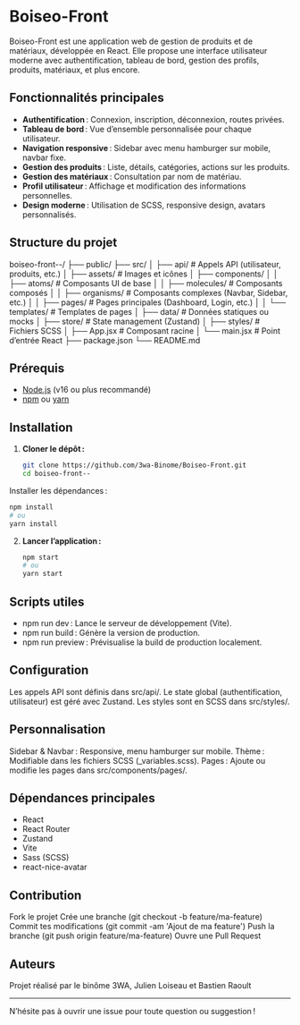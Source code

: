 # Boiseo-Front

Boiseo-Front est une application web de gestion de produits et de matériaux, développée en React. Elle propose une interface utilisateur moderne avec authentification, tableau de bord, gestion des profils, produits, matériaux, et plus encore.

## Fonctionnalités principales

- **Authentification** : Connexion, inscription, déconnexion, routes privées.
- **Tableau de bord** : Vue d’ensemble personnalisée pour chaque utilisateur.
- **Navigation responsive** : Sidebar avec menu hamburger sur mobile, navbar fixe.
- **Gestion des produits** : Liste, détails, catégories, actions sur les produits.
- **Gestion des matériaux** : Consultation par nom de matériau.
- **Profil utilisateur** : Affichage et modification des informations personnelles.
- **Design moderne** : Utilisation de SCSS, responsive design, avatars personnalisés.

## Structure du projet
boiseo-front--/
├── public/
├── src/
│   ├── api/                # Appels API (utilisateur, produits, etc.)
│   ├── assets/             # Images et icônes
│   ├── components/
│   │   ├── atoms/          # Composants UI de base
│   │   ├── molecules/      # Composants composés
│   │   ├── organisms/      # Composants complexes (Navbar, Sidebar, etc.)
│   │   ├── pages/          # Pages principales (Dashboard, Login, etc.)
│   │   └── templates/      # Templates de pages
│   ├── data/               # Données statiques ou mocks
│   ├── store/              # State management (Zustand)
│   ├── styles/             # Fichiers SCSS
│   ├── App.jsx             # Composant racine
│   └── main.jsx            # Point d’entrée React
├── package.json
└── README.md

## Prérequis

- [Node.js](https://nodejs.org/) (v16 ou plus recommandé)
- [npm](https://www.npmjs.com/) ou [yarn](https://yarnpkg.com/)

## Installation

1. **Cloner le dépôt :**
   ```bash
   git clone https://github.com/3wa-Binome/Boiseo-Front.git
   cd boiseo-front--

Installer les dépendances :
```bash
npm install
# ou
yarn install
```

2. **Lancer l’application :**
   ```bash
   npm start
   # ou
   yarn start
   ```

## Scripts utiles
- npm run dev : Lance le serveur de développement (Vite).
- npm run build : Génère la version de production.
- npm run preview : Prévisualise la build de production localement.

## Configuration
Les appels API sont définis dans src/api/.
Le state global (authentification, utilisateur) est géré avec Zustand.
Les styles sont en SCSS dans src/styles/.


## Personnalisation
Sidebar & Navbar : Responsive, menu hamburger sur mobile.
Thème : Modifiable dans les fichiers SCSS (_variables.scss).
Pages : Ajoute ou modifie les pages dans src/components/pages/.

## Dépendances principales
- React
- React Router
- Zustand
- Vite
- Sass (SCSS)
- react-nice-avatar

## Contribution
Fork le projet
Crée une branche (git checkout -b feature/ma-feature)
Commit tes modifications (git commit -am 'Ajout de ma feature')
Push la branche (git push origin feature/ma-feature)
Ouvre une Pull Request

## Auteurs
Projet réalisé par le binôme 3WA, Julien Loiseau et Bastien Raoult
<hr></hr> N’hésite pas à ouvrir une issue pour toute question ou suggestion !